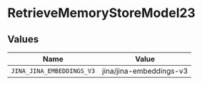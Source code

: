 # RetrieveMemoryStoreModel23


## Values

| Name                      | Value                     |
| ------------------------- | ------------------------- |
| `JINA_JINA_EMBEDDINGS_V3` | jina/jina-embeddings-v3   |